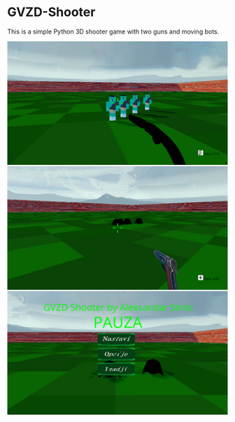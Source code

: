 # GVZD-Shooter


This is a simple Python 3D shooter game with two guns and moving bots.

![](imgs/gvzds1.png)
![](imgs/gvzds2.png)
![](imgs/gvzds3.png)
